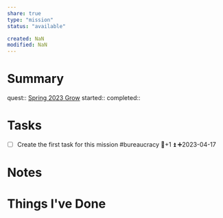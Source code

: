 ```yaml
---
share: true
type: "mission"
status: "available"

created: NaN 
modified: NaN
---
```

 
# Summary
quest:: [Spring 2023 Grow](./Spring%202023%20Grow.md)
started:: 
completed::
# Tasks
- [ ] Create the first task for this mission #bureaucracy 🥄+1 ⏫ ➕2023-04-17 

# Notes

# Things I've Done